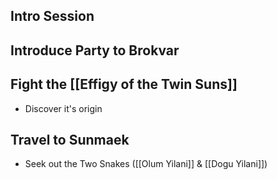 ## Intro Session

## Introduce Party to Brokvar

## Fight the [[Effigy of the Twin Suns]]
- Discover it's origin

## Travel to Sunmaek
- Seek out the Two Snakes ([[Olum Yilani]] & [[Dogu Yilani]])